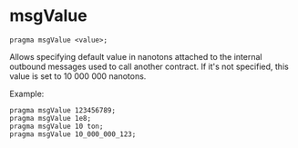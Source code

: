 # msgValue

```solidity
pragma msgValue <value>;
```

Allows specifying default value in nanotons attached to the
internal outbound messages used to call another contract. If it's not
specified, this value is set to 10 000 000 nanotons.

Example:

```solidity
pragma msgValue 123456789;
pragma msgValue 1e8;
pragma msgValue 10 ton;
pragma msgValue 10_000_000_123;
```